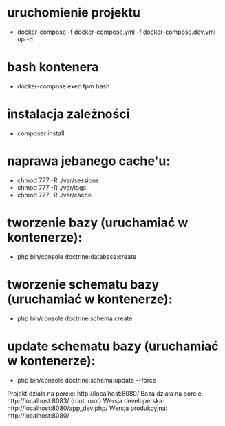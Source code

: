 # uruchomienie projektu
* docker-compose -f docker-compose.yml -f docker-compose.dev.yml up -d
# bash kontenera
* docker-compose exec fpm bash
# instalacja zależności
* composer install
# naprawa jebanego cache'u:
* chmod 777 -R ./var/sessions
* chmod 777 -R ./var/logs
* chmod 777 -R ./var/cache
# tworzenie bazy (uruchamiać w kontenerze):
* php bin/console doctrine:database:create
# tworzenie schematu bazy (uruchamiać w kontenerze):
* php bin/console doctrine:schema:create
# update schematu bazy (uruchamiać w kontenerze):
* php bin/console doctrine:schema:update --force

Projekt działa na porcie: http://localhost:8080/
Baza działa na porcie: http://localhost:8083/ (root, root)
Wersja developerska: http://localhost:8080/app_dev.php/
Wersja produkcyjna: http://localhost:8080/